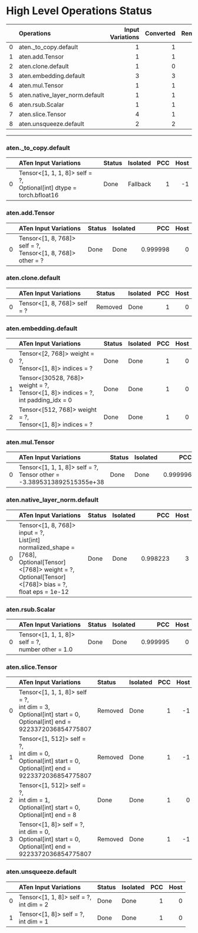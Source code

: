 # High Level Operations Status
|    | Operations                     |   Input Variations |   Converted |   Removed |   Fallback | Completed   |   Score |
|---:|:-------------------------------|-------------------:|------------:|----------:|-----------:|:------------|--------:|
|  0 | aten._to_copy.default          |                  1 |           1 |         0 |          0 | ✅          |       1 |
|  1 | aten.add.Tensor                |                  1 |           1 |         0 |          0 | ✅          |       1 |
|  2 | aten.clone.default             |                  1 |           0 |         1 |          0 | ✅          |       1 |
|  3 | aten.embedding.default         |                  3 |           3 |         0 |          0 | ✅          |       1 |
|  4 | aten.mul.Tensor                |                  1 |           1 |         0 |          0 | ✅          |       1 |
|  5 | aten.native_layer_norm.default |                  1 |           1 |         0 |          0 | ✅          |       1 |
|  6 | aten.rsub.Scalar               |                  1 |           1 |         0 |          0 | ✅          |       1 |
|  7 | aten.slice.Tensor              |                  4 |           1 |         3 |          0 | ✅          |       1 |
|  8 | aten.unsqueeze.default         |                  2 |           2 |         0 |          0 | ✅          |       1 |
***
### aten._to_copy.default
|    | ATen Input Variations                                                  | Status   | Isolated   |   PCC |   Host |
|---:|:-----------------------------------------------------------------------|:---------|:-----------|------:|-------:|
|  0 | Tensor<[1, 1, 1, 8]> self = ?,<br>Optional[int] dtype = torch.bfloat16 | Done     | Fallback   |     1 |     -1 |
### aten.add.Tensor
|    | ATen Input Variations                                          | Status   | Isolated   |      PCC |   Host |
|---:|:---------------------------------------------------------------|:---------|:-----------|---------:|-------:|
|  0 | Tensor<[1, 8, 768]> self = ?,<br>Tensor<[1, 8, 768]> other = ? | Done     | Done       | 0.999998 |      0 |
### aten.clone.default
|    | ATen Input Variations        | Status   | Isolated   |   PCC |   Host |
|---:|:-----------------------------|:---------|:-----------|------:|-------:|
|  0 | Tensor<[1, 8, 768]> self = ? | Removed  | Done       |     1 |      0 |
### aten.embedding.default
|    | ATen Input Variations                                                                  | Status   | Isolated   |   PCC |   Host |
|---:|:---------------------------------------------------------------------------------------|:---------|:-----------|------:|-------:|
|  0 | Tensor<[2, 768]> weight = ?,<br>Tensor<[1, 8]> indices = ?                             | Done     | Done       |     1 |      0 |
|  1 | Tensor<[30528, 768]> weight = ?,<br>Tensor<[1, 8]> indices = ?,<br>int padding_idx = 0 | Done     | Done       |     1 |      0 |
|  2 | Tensor<[512, 768]> weight = ?,<br>Tensor<[1, 8]> indices = ?                           | Done     | Done       |     1 |      0 |
### aten.mul.Tensor
|    | ATen Input Variations                                                    | Status   | Isolated   |      PCC |   Host |
|---:|:-------------------------------------------------------------------------|:---------|:-----------|---------:|-------:|
|  0 | Tensor<[1, 1, 1, 8]> self = ?,<br>Tensor other = -3.3895313892515355e+38 | Done     | Done       | 0.999996 |      0 |
### aten.native_layer_norm.default
|    | ATen Input Variations                                                                                                                                                  | Status   | Isolated   |      PCC |   Host |
|---:|:-----------------------------------------------------------------------------------------------------------------------------------------------------------------------|:---------|:-----------|---------:|-------:|
|  0 | Tensor<[1, 8, 768]> input = ?,<br>List[int] normalized_shape = [768],<br>Optional[Tensor]<[768]> weight = ?,<br>Optional[Tensor]<[768]> bias = ?,<br>float eps = 1e-12 | Done     | Done       | 0.998223 |      3 |
### aten.rsub.Scalar
|    | ATen Input Variations                                | Status   | Isolated   |      PCC |   Host |
|---:|:-----------------------------------------------------|:---------|:-----------|---------:|-------:|
|  0 | Tensor<[1, 1, 1, 8]> self = ?,<br>number other = 1.0 | Done     | Done       | 0.999995 |      0 |
### aten.slice.Tensor
|    | ATen Input Variations                                                                                                 | Status   | Isolated   |   PCC |   Host |
|---:|:----------------------------------------------------------------------------------------------------------------------|:---------|:-----------|------:|-------:|
|  0 | Tensor<[1, 1, 1, 8]> self = ?,<br>int dim = 3,<br>Optional[int] start = 0,<br>Optional[int] end = 9223372036854775807 | Removed  | Done       |     1 |     -1 |
|  1 | Tensor<[1, 512]> self = ?,<br>int dim = 0,<br>Optional[int] start = 0,<br>Optional[int] end = 9223372036854775807     | Removed  | Done       |     1 |     -1 |
|  2 | Tensor<[1, 512]> self = ?,<br>int dim = 1,<br>Optional[int] start = 0,<br>Optional[int] end = 8                       | Done     | Done       |     1 |      0 |
|  3 | Tensor<[1, 8]> self = ?,<br>int dim = 0,<br>Optional[int] start = 0,<br>Optional[int] end = 9223372036854775807       | Removed  | Done       |     1 |     -1 |
### aten.unsqueeze.default
|    | ATen Input Variations                      | Status   | Isolated   |   PCC |   Host |
|---:|:-------------------------------------------|:---------|:-----------|------:|-------:|
|  0 | Tensor<[1, 1, 8]> self = ?,<br>int dim = 2 | Done     | Done       |     1 |      0 |
|  1 | Tensor<[1, 8]> self = ?,<br>int dim = 1    | Done     | Done       |     1 |      0 |

